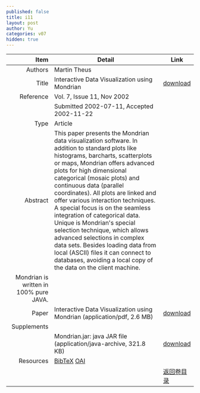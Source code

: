 ```yaml
---
published: false
title: i11
layout: post
author: Yu
categories: v07
hidden: true
---
```


| Item | Detail | Link |
|---:|---|---|
| Authors | Martin Theus| |
| Title |Interactive Data Visualization using Mondrian | [download](http://www.jstatsoft.org/v07/i11/paper) |
| Reference |Vol. 7, Issue 11, Nov 2002 | |
| | Submitted 2002-07-11, Accepted 2002-11-22| | 
| Type | Article| |
| Abstract | This paper presents the Mondrian data visualization software. In addition to standard plots like histograms, barcharts, scatterplots or maps, Mondrian offers advanced plots for high dimensional categorical (mosaic plots) and continuous data (parallel coordinates).  All plots are linked and offer various interaction techniques.  A special focus is on the seamless integration of categorical data.  Unique is Mondrian's special selection technique, which allows advanced selections in complex data sets.  Besides loading data from local (ASCII) files it can connect to databases, avoiding a local copy of the data on the client machine.| |
 Mondrian is written in 100% pure JAVA.| |
| Paper | Interactive Data Visualization using Mondrian  (application/pdf, 2.6 MB)| [download](http://www.jstatsoft.org/v07/i11/paper) |
| Supplements | | |
| |Mondrian.jar: java JAR file  (application/java-archive, 321.8 KB)|  [download](http://www.jstatsoft.org/v07/i11/supp/1) |
| Resources | [BibTeX](http://www.jstatsoft.org/v07/i11/bibtex) [OAI](http://www.jstatsoft.org/oai?verb=GetRecord&identifier=oai.jstatsoft/v07/i11&prefix=oai_dc)| |
| |  | [返回卷目录]({{site.baseurl}}/volume/v07.html) |